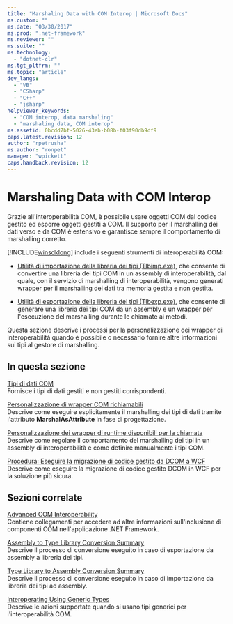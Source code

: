```yaml
---
title: "Marshaling Data with COM Interop | Microsoft Docs"
ms.custom: ""
ms.date: "03/30/2017"
ms.prod: ".net-framework"
ms.reviewer: ""
ms.suite: ""
ms.technology: 
  - "dotnet-clr"
ms.tgt_pltfrm: ""
ms.topic: "article"
dev_langs: 
  - "VB"
  - "CSharp"
  - "C++"
  - "jsharp"
helpviewer_keywords: 
  - "COM interop, data marshaling"
  - "marshaling data, COM interop"
ms.assetid: 0bcdd7bf-5026-43eb-b08b-f03f90db9df9
caps.latest.revision: 12
author: "rpetrusha"
ms.author: "ronpet"
manager: "wpickett"
caps.handback.revision: 12
---
```

# Marshaling Data with COM Interop
Grazie all'interoperabilità COM, è possibile usare oggetti COM dal codice gestito ed esporre oggetti gestiti a COM.  Il supporto per il marshalling dei dati verso e da COM è estensivo e garantisce sempre il comportamento di marshalling corretto.  
  
 [!INCLUDE[winsdklong](../../../includes/winsdklong-md.md)] include i seguenti strumenti di interoperabilità COM:  
  
-   [Utilità di importazione della libreria dei tipi \(Tlbimp.exe\),](../../../docs/framework/tools/tlbimp-exe-type-library-importer.md) che consente di convertire una libreria dei tipi COM in un assembly di interoperabilità,  dal quale, con il servizio di marshalling di interoperabilità, vengono generati wrapper per il marshalling dei dati tra memoria gestita e non gestita.  
  
-   [Utilità di esportazione della libreria dei tipi \(Tlbexp.exe\)](../../../docs/framework/tools/tlbexp-exe-type-library-exporter.md), che consente di generare una libreria dei tipi COM da un assembly e un wrapper per l'esecuzione del marshalling durante le chiamate ai metodi.  
  
 Questa sezione descrive i processi per la personalizzazione dei wrapper di interoperabilità quando è possibile o necessario fornire altre informazioni sui tipi al gestore di marshalling.  
  
## In questa sezione  
 [Tipi di dati COM](http://msdn.microsoft.com/it-it/f93ae35d-a416-4218-8700-c8218cc90061)  
 Fornisce i tipi di dati gestiti e non gestiti corrispondenti.  
  
 [Personalizzazione di wrapper COM richiamabili](http://msdn.microsoft.com/it-it/825177d3-4b2c-4723-82be-ce6ca2c34ace)  
 Descrive come eseguire esplicitamente il marshalling dei tipi di dati tramite l'attributo **MarshalAsAttribute** in fase di progettazione.  
  
 [Personalizzazione dei wrapper di runtime disponibili per la chiamata](http://msdn.microsoft.com/it-it/4652beaf-77d0-4f37-9687-ca193288c0be)  
 Descrive come regolare il comportamento del marshalling dei tipi in un assembly di interoperabilità e come definire manualmente i tipi COM.  
  
 [Procedura: Eseguire la migrazione di codice gestito da DCOM a WCF](../../../docs/framework/interop/how-to-migrate-managed-code-dcom-to-wcf.md)  
 Descrive come eseguire la migrazione di codice gestito DCOM in WCF per la soluzione più sicura.  
  
## Sezioni correlate  
 [Advanced COM Interoperability](http://msdn.microsoft.com/it-it/3ada36e5-2390-4d70-b490-6ad8de92f2fb)  
 Contiene collegamenti per accedere ad altre informazioni sull'inclusione di componenti COM nell'applicazione .NET Framework.  
  
 [Assembly to Type Library Conversion Summary](http://msdn.microsoft.com/it-it/3a37eefb-a76c-4000-9080-7dbbf66a4896)  
 Descrive il processo di conversione eseguito in caso di esportazione da assembly a libreria dei tipi.  
  
 [Type Library to Assembly Conversion Summary](http://msdn.microsoft.com/it-it/bf3f90c5-4770-4ab8-895c-3ba1055cc958)  
 Descrive il processo di conversione eseguito in caso di importazione da libreria dei tipi ad assembly.  
  
 [Interoperating Using Generic Types](http://msdn.microsoft.com/it-it/26b88e03-085b-4b53-94ba-a5a9c709ce58)  
 Descrive le azioni supportate quando si usano tipi generici per l'interoperabilità COM.